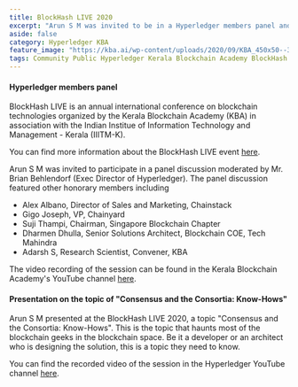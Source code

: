 ```yaml
---
title: BlockHash LIVE 2020
excerpt: "Arun S M was invited to be in a Hyperledger members panel and he also presented on a topic of Consensus and the Consortia: Know-Hows"
aside: false
category: Hyperledger KBA
feature_image: "https://kba.ai/wp-content/uploads/2020/09/KBA_450x50--350x39.png"
tags: Community Public Hyperledger Kerala Blockchain Academy BlockHash LIVE 2020 Conference KBA IIIT IIITM-K
---
```


#### Hyperledger members panel

BlockHash LIVE is an annual international conference on blockchain
technologies organized by the Kerala Blockchain Academy (KBA) in
association with the Indian Institue of Information Technology and
Management - Kerala (IIITM-K).

You can find more information about the BlockHash LIVE event
[here](https://blockhash.live/).

Arun S M was invited to participate in a panel discussion moderated by
Mr. Brian Behlendorf (Exec Director of Hyperledger). The panel discussion
featured other honorary members including
- Alex Albano, Director of Sales and Marketing, Chainstack
- Gigo Joseph, VP, Chainyard
- Suji Thampi, Chairman, Singapore Blockchain Chapter
- Dharmen Dhulla, Senior Solutions Architect, Blockchain COE, Tech Mahindra
- Adarsh S, Research Scientist, Convener, KBA

The video recording of the session can be found in
the Kerala Blockchain Academy's YouTube channel
[here](https://youtu.be/qNGNNuF31nw).

#### Presentation on the topic of "Consensus and the Consortia: Know-Hows"

Arun S M presented at the BlockHash LIVE 2020, a topic
"Consensus and the Consortia: Know-Hows".
This is the topic that haunts most of the blockchain
geeks in the blockchain space. Be it a developer or an
architect who is designing the solution, this is a
topic they need to know.

You can find the recorded video of the session
in the Hyperledger YouTube channel
[here](https://youtu.be/DNvH1L288to).
